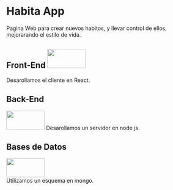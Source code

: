 # Habita App
Pagina Web para crear nuevos habitos, y llevar control de ellos, mejorarando el estilo de vida.

<h2> Front-End  <img src= "http://javadesde0.com/wp-content/uploads/logo-react.jpg" width="100" height="50"> </h2>

Desarollamos el cliente en React.

<h2> Back-End </h2> <img src= "https://upload.wikimedia.org/wikipedia/commons/d/d9/Node.js_logo.svg" width="100" height="50">
Desarollamos un servidor en node js.

<h2> Bases de Datos </h2> <img src= "https://matr1x.cubava.cu/files/2019/12/mongo-db-logo-1.png" width="100" height="50">
<br>
Utilizamos un esquema en mongo.




